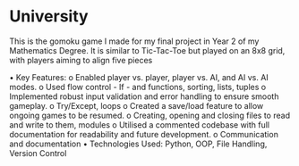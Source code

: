 # University
This is the gomoku game I made for my final project in Year 2 of my Mathematics Degree. It is similar to Tic-Tac-Toe but played on an 8x8 grid, with players aiming to align five pieces

•	Key Features:
  o	Enabled player vs. player, player vs. AI, and AI vs. AI modes.
    o	Used flow control - If - and functions, sorting, lists, tuples
  o	Implemented robust input validation and error handling to ensure smooth gameplay.
    o	Try/Except, loops
  o	Created a save/load feature to allow ongoing games to be resumed.
    o	Creating, opening and closing files to read and write to them, modules
  o	Utilised a commented codebase with full documentation for readability and future development.
    o	Communication and documentation
•	Technologies Used: Python, OOP, File Handling, Version Control


